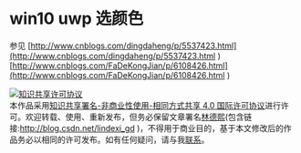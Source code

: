 
# win10 uwp 选颜色


<!--more-->



<div id="toc"></div>
<!-- csdn -->

<!-- 草稿 -->

参见 [http://www.cnblogs.com/dingdaheng/p/5537423.html](http://www.cnblogs.com/dingdaheng/p/5537423.html )
[http://www.cnblogs.com/FaDeKongJian/p/6108426.html](http://www.cnblogs.com/FaDeKongJian/p/6108426.html )





<a rel="license" href="http://creativecommons.org/licenses/by-nc-sa/4.0/"><img alt="知识共享许可协议" style="border-width:0" src="https://licensebuttons.net/l/by-nc-sa/4.0/88x31.png" /></a><br />本作品采用<a rel="license" href="http://creativecommons.org/licenses/by-nc-sa/4.0/">知识共享署名-非商业性使用-相同方式共享 4.0 国际许可协议</a>进行许可。欢迎转载、使用、重新发布，但务必保留文章署名[林德熙](http://blog.csdn.net/lindexi_gd)(包含链接:http://blog.csdn.net/lindexi_gd )，不得用于商业目的，基于本文修改后的作品务必以相同的许可发布。如有任何疑问，请与我[联系](mailto:lindexi_gd@163.com)。